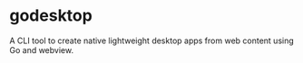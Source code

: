 # godesktop
A CLI tool to create native lightweight desktop apps from web content using Go and webview.
